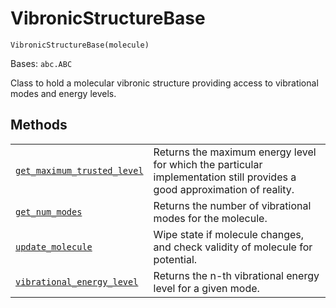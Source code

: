 # VibronicStructureBase

<span id="undefined" />

`VibronicStructureBase(molecule)`

Bases: `abc.ABC`

Class to hold a molecular vibronic structure providing access to vibrational modes and energy levels.

## Methods

|                                                                                                                                                                                                                                                                                                             |                                                                                                                          |
| ----------------------------------------------------------------------------------------------------------------------------------------------------------------------------------------------------------------------------------------------------------------------------------------------------------- | ------------------------------------------------------------------------------------------------------------------------ |
| [`get_maximum_trusted_level`](qiskit.chemistry.algorithms.pes_samplers.VibronicStructureBase.get_maximum_trusted_level#qiskit.chemistry.algorithms.pes_samplers.VibronicStructureBase.get_maximum_trusted_level "qiskit.chemistry.algorithms.pes_samplers.VibronicStructureBase.get_maximum_trusted_level") | Returns the maximum energy level for which the particular implementation still provides a good approximation of reality. |
| [`get_num_modes`](qiskit.chemistry.algorithms.pes_samplers.VibronicStructureBase.get_num_modes#qiskit.chemistry.algorithms.pes_samplers.VibronicStructureBase.get_num_modes "qiskit.chemistry.algorithms.pes_samplers.VibronicStructureBase.get_num_modes")                                                 | Returns the number of vibrational modes for the molecule.                                                                |
| [`update_molecule`](qiskit.chemistry.algorithms.pes_samplers.VibronicStructureBase.update_molecule#qiskit.chemistry.algorithms.pes_samplers.VibronicStructureBase.update_molecule "qiskit.chemistry.algorithms.pes_samplers.VibronicStructureBase.update_molecule")                                         | Wipe state if molecule changes, and check validity of molecule for potential.                                            |
| [`vibrational_energy_level`](qiskit.chemistry.algorithms.pes_samplers.VibronicStructureBase.vibrational_energy_level#qiskit.chemistry.algorithms.pes_samplers.VibronicStructureBase.vibrational_energy_level "qiskit.chemistry.algorithms.pes_samplers.VibronicStructureBase.vibrational_energy_level")     | Returns the n-th vibrational energy level for a given mode.                                                              |
